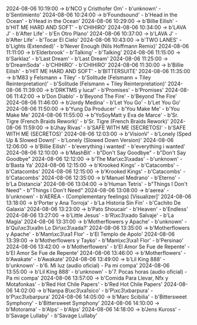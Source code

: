 2024-08-06 10:19:00 -> b'NCO y Cristhofer Om' - b'unknown' - b'Sentimiento'
2024-08-06 10:24:00 -> b'Foundsound' - b'Head in the Ocean' - b'Head in the Ocean'
2024-08-06 10:29:00 -> b'Billie Eilish' - b'HIT ME HARD AND SOFT' - b'CHIHIRO'
2024-08-06 10:34:00 -> b'LAVA J' - b'After Life' - b'En Otro Plano'
2024-08-06 10:37:00 -> b'LAVA J' - b'After Life' - b'Tocar El Cielo'
2024-08-06 10:43:00 -> b'TWO LANES' - b'Lights (Extended)' - b'Never Enough (Nils Hoffmann Remix)'
2024-08-06 11:11:00 -> b'Elderbrook' - b'Talking' - b'Talking'
2024-08-06 11:15:00 -> b'Sarklaz' - b'Last Dream' - b'Last Dream'
2024-08-06 11:25:00 -> b'DreamSoda' - b'CHIHIRO' - b'CHIHIRO'
2024-08-06 11:30:00 -> b'Billie Eilish' - b'HIT ME HARD AND SOFT' - b'BITTERSUITE'
2024-08-06 11:35:00 -> b'M83 y Felsmann + Tiley' - b'Solitude (Felsmann + Tiley Reinterpretation)' - b'Solitude (Felsmann + Tiley Reinterpretation)'
2024-08-06 11:39:00 -> b'DRKTMS y luca!' - b'Promises' - b'Promises'
2024-08-06 11:42:00 -> b'Don Diablo' - b'Beyond The Fire' - b'Beyond The Fire'
2024-08-06 11:46:00 -> b'Jordy Medina' - b'Let You Go' - b'Let You Go'
2024-08-06 11:50:00 -> b'Yung Da Producer' - b'You Make Me' - b'You Make Me'
2024-08-06 11:55:00 -> b'YoSoyMatt y Eva de Marce' - b'Sr. Tigre (French Braids Rework)' - b'Sr. Tigre (French Braids Rework)'
2024-08-06 11:59:00 -> b'Jhay Rivas' - b'SAFE WITH ME (SECRETOS)' - b'SAFE WITH ME (SECRETOS)'
2024-08-06 12:03:00 -> b'VisionV' - b'Lonely (Sped Up & Slowed Down)' - b'Lonely (Slowed Down Version)'
2024-08-06 12:06:00 -> b'Billie Eilish' - b'everything i wanted' - b'everything i wanted'
2024-08-06 12:10:00 -> b'MashBit' - b"Don't Say Goodbye" - b"Don't Say Goodbye"
2024-08-06 12:12:00 -> b'The Mar\xc3\xadas' - b'unknown' - b'Basta Ya'
2024-08-06 12:15:00 -> b'Krooked Kings' - b'Catacombs' - b'Catacombs'
2024-08-06 12:15:00 -> b'Krooked Kings' - b'Catacombs' - b'Catacombs'
2024-08-06 12:35:00 -> b'Manuel Medrano' - b'Eterno' - b'La Distancia'
2024-08-06 13:04:00 -> b'Human Tetris' - b"Things I Don't Need" - b"Things I Don't Need"
2024-08-06 13:08:00 -> b'aerea' - b'unknown' - b'AEREA - (Complementary feelings) [Visualizer]'
2024-08-06 13:18:00 -> b'Porter y Ana Torroja' - b'La Historia Sin Fin' - b'Cachito De Galaxia'
2024-08-06 13:23:00 -> b'Pato Shoucair' - b'Heaven' - b'Endless'
2024-08-06 13:27:00 -> b'Little Jesus' - b'R\xc3\xado Salvaje' - b'La Magia'
2024-08-06 13:31:00 -> b'Motherflowers y Apache' - b'unknown' - b'Qui\xc3\xa9n Lo Dir\xc3\xada?'
2024-08-06 13:35:00 -> b'Motherflowers y Apache' - b'Mam\xc3\xa1 Flor' - b'El Templo de Apolo'
2024-08-06 13:39:00 -> b'Motherflowers y Tayko' - b'Mam\xc3\xa1 Flor' - b'Persinao'
2024-08-06 13:42:00 -> b'Motherflowers' - b'El Amor Se Fue de Repente' - b'El Amor Se Fue de Repente'
2024-08-06 13:46:00 -> b'Motherflowers' - b'Awakate' - b'Awakate'
2024-08-06 13:49:00 -> b'Lil King 888' - b'unknown' - b'6. Mi luz (audio oficial) - Pa mi compa'
2024-08-06 13:55:00 -> b'Lil King 888' - b'unknown' - b'7. Pocas horas (audio oficial) - Pa mi compa'
2024-08-06 13:57:00 -> b'Comida Para Llevar, Nfx y Motafonkas' - b'Red Hot Chile Papers' - b'Red Hot Chile Papers'
2024-08-06 14:02:00 -> b'Nanpa B\xc3\xa1sico' - b'P\xc3\xbarpura' - b'P\xc3\xbarpura'
2024-08-06 14:05:00 -> b'Marc Scibilia' - b'Bittersweet Symphony' - b'Bittersweet Symphony'
2024-08-06 14:10:00 -> b'Motorama' - b'Alps' - b'Alps'
2024-08-06 14:18:00 -> b'Jens Kuross' - b'Savage Lullaby' - b'Savage Lullaby'
